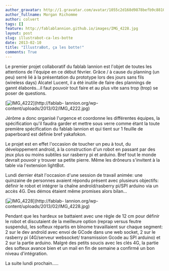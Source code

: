 ```yaml
---
author_gravatar: http://1.gravatar.com/avatar/1055c2d168d9878befb9c8810eda96dc?s=96&d=mm&r=g
author_fullname: Morgan Richomme
author: colvert
tags: []
feature: http://fablablannion.github.io/images/IMG_4228.jpg
layout: post
slug: illustrabot-ca-les-botte
date: 2013-02-10
title: "IllustraBot, ça les botte!"
comments: True
---
```

Le premier projet collaboratif du fablab lannion est l'objet de toutes les
attentions de l'équipe en ce début février. Grâce / à cause du planning (un
peu) serré lié à la présentation du prototype lors des jours sans fils
(wireless days) Alcatel Lucent, il a été inutile de faire des plannings de
gannt élaborés…il faut pouvoir tout faire et au plus vite sans trop (trop) se
poser de questions.

[![IMG_4222](http://fablablannion.github.io/images/IMG_4222-300x200.jpg)](http://fablab-
lannion.org/wp-content/uploads/2013/02/IMG_4222.jpg)

Jérôme a donc organisé l'urgence et coordonne les différentes équipes, la
spécification qu'il faudra garder et mettre sous verre comme étant la toute
première spécification du fablab lannion et qui tient sur 1 feuille de
paperboard est définie bref yakafokon.

Le projet est en effet l'occasion de toucher un peu à tout, du développement
android, à la construction d'un robot en passant par des jeux plus ou moins
subtiles sur rasberry pi et arduino. Bref tout le monde devrait pouvoir y
trouver sa petite pierre. Même les drôneurs s'invitent à la table via
l'extension lightBot.

Lundi dernier était l'occasion d'une session de travail animée: une quinzaine
de personnes avaient répondu présent avec plusieurs objectifs: définir le
robot et intégrer la chaîne androïd/rasberry pi/SPI arduino via un accès 4G.
Des démos étaient même promises alors bilan…

[![IMG_4228](http://fablablannion.github.io/images/IMG_4228-300x200.jpg)](http://fablab-
lannion.org/wp-content/uploads/2013/02/IMG_4228.jpg)

Pendant que les hardeux se battaient avec une règle de 12 cm pour définir le
robot et discutaient de la meilleure option (reprap versus feutre suspendu),
les softeux répartis en bînome travaillaient sur chaque segment: 2 sur le dev
androïd avec envoi de GCode dans une web socket, 2 sur le rasberry pi
(4G/serveur websocket/ transmission Gcode au SPI arduino) et 2 sur la partie
arduino. Malgré des petits soucis avec les clés 4G, la partie des softeux
avance bien et un mail en fin de semaine a confirmé un bon niveau
d'intégration.

La suite lundi prochain…..


